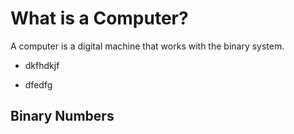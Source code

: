 # What is a Computer?



A computer is a digital machine that works with the binary system.

- dkfhdkjf

- dfedfg



## Binary Numbers



